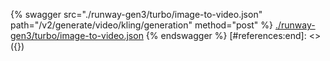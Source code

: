 [#references:start]: <> ({ "template": "openapi" })
{% swagger src="./runway-gen3/turbo/image-to-video.json" path="/v2/generate/video/kling/generation" method="post" %}
[./runway-gen3/turbo/image-to-video.json](./runway-gen3/turbo/image-to-video.json)
{% endswagger %}
[#references:end]: <> ({})